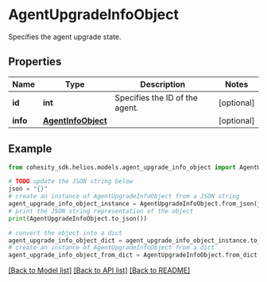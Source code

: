 # AgentUpgradeInfoObject

Specifies the agent upgrade state.

## Properties

Name | Type | Description | Notes
------------ | ------------- | ------------- | -------------
**id** | **int** | Specifies the ID of the agent. | [optional] 
**info** | [**AgentInfoObject**](AgentInfoObject.md) |  | [optional] 

## Example

```python
from cohesity_sdk.helios.models.agent_upgrade_info_object import AgentUpgradeInfoObject

# TODO update the JSON string below
json = "{}"
# create an instance of AgentUpgradeInfoObject from a JSON string
agent_upgrade_info_object_instance = AgentUpgradeInfoObject.from_json(json)
# print the JSON string representation of the object
print(AgentUpgradeInfoObject.to_json())

# convert the object into a dict
agent_upgrade_info_object_dict = agent_upgrade_info_object_instance.to_dict()
# create an instance of AgentUpgradeInfoObject from a dict
agent_upgrade_info_object_from_dict = AgentUpgradeInfoObject.from_dict(agent_upgrade_info_object_dict)
```
[[Back to Model list]](../README.md#documentation-for-models) [[Back to API list]](../README.md#documentation-for-api-endpoints) [[Back to README]](../README.md)


